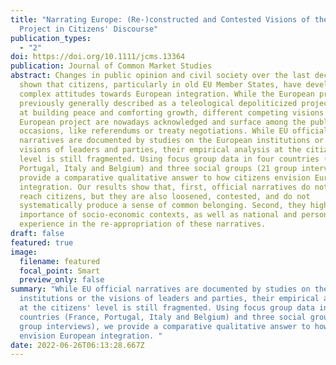 ```yaml
---
title: "Narrating Europe: (Re-)constructed and Contested Visions of the European
  Project in Citizens' Discourse"
publication_types:
  - "2"
doi: https://doi.org/10.1111/jcms.13364
publication: Journal of Common Market Studies
abstract: Changes in public opinion and civil society over the last decade have
  shown that citizens, particularly in old EU Member States, have developed more
  complex attitudes towards European integration. While the European project was
  previously generally described as a teleological depoliticized project, aiming
  at building peace and comforting growth, different competing visions of the
  European project are nowadays acknowledged and surface among the public on
  occasions, like referendums or treaty negotiations. While EU official
  narratives are documented by studies on the European institutions or the
  visions of leaders and parties, their empirical analysis at the citizens'
  level is still fragmented. Using focus group data in four countries (France,
  Portugal, Italy and Belgium) and three social groups (21 group interviews), we
  provide a comparative qualitative answer to how citizens envision European
  integration. Our results show that, first, official narratives do not fail to
  reach citizens, but they are also loosened, contested, and do not
  systematically produce a sense of common belonging. Second, they highlight the
  importance of socio-economic contexts, as well as national and personal
  experience in the re-appropriation of these narratives.
draft: false
featured: true
image:
  filename: featured
  focal_point: Smart
  preview_only: false
summary: "While EU official narratives are documented by studies on the European
  institutions or the visions of leaders and parties, their empirical analysis
  at the citizens' level is still fragmented. Using focus group data in four
  countries (France, Portugal, Italy and Belgium) and three social groups (21
  group interviews), we provide a comparative qualitative answer to how citizens
  envision European integration. "
date: 2022-06-26T06:13:28.667Z
---
```

